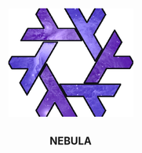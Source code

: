 <h1 align="center"><img src="./.github/assets/nebula_snowflake.png" width=255></h1>
<h2 align="center">NEBULA</h2>
